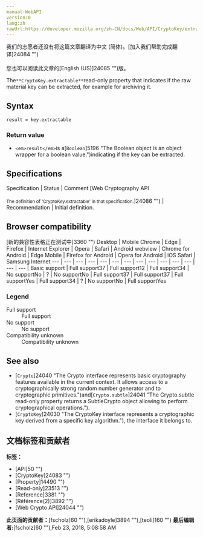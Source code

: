 ```yaml
---
manual:WebAPI
version:0
lang:zh
rawUrl:https://developer.mozilla.org/zh-CN/docs/Web/API/CryptoKey/extractable
---
```




<bdi>我们的志愿者还没有将这篇文章翻译为<bdi>中文 (简体)</bdi>。[加入我们帮助完成翻译]24084 "")<br></br>您也可以阅读此文章的[English (US)]24085 "")版。</bdi>






The`**CryptoKey.extractable**`read-only property that indicates if the raw material key can be extracted, for example for archiving it.


## Syntax<a name="Syntax"></a>

```
result = key.extractable

```

### Return value<a name="Return_value"></a>

* `<em>result</em>`is a[`Boolean`]5196 "The Boolean object is an object wrapper for a boolean value.")indicating if the key can be extracted.

## Specifications<a name="Specifications"></a>
Specification | Status | Comment 
[Web Cryptography API<br></br><small>The definition of &#39;CryptoKey.extractable&#39; in that specification.</small>]24086 "") | Recommendation | Initial definition. 


## Browser compatibility<a name="Browser_compatibility"></a>
[新的兼容性表格正在测试中<i></i>]3360 "")
<abbr>Desktop<i></i></abbr> | <abbr>Mobile<i></i></abbr> 
<abbr>Chrome<i></i></abbr> | <abbr>Edge<i></i></abbr> | <abbr>Firefox<i></i></abbr> | <abbr>Internet Explorer<i></i></abbr> | <abbr>Opera<i></i></abbr> | <abbr>Safari<i></i></abbr> | <abbr>Android webview<i></i></abbr> | <abbr>Chrome for Android<i></i></abbr> | <abbr>Edge Mobile<i></i></abbr> | <abbr>Firefox for Android<i></i></abbr> | <abbr>Opera for Android<i></i></abbr> | <abbr>iOS Safari<i></i></abbr> | <abbr>Samsung Internet<i></i></abbr> 
 ---  |  ---  |  ---  |  ---  |  ---  |  ---  |  ---  |  ---  |  ---  |  ---  |  ---  |  ---  |  ---  |  ---  | 
Basic support | <abbr>Full support</abbr>37 | <abbr>Full support</abbr>12 | <abbr>Full support</abbr>34 | <abbr>No support</abbr>No | <abbr>?</abbr> | <abbr>No support</abbr>No | <abbr>Full support</abbr>37 | <abbr>Full support</abbr>37 | <abbr>Full support</abbr>Yes | <abbr>Full support</abbr>34 | <abbr>?</abbr> | <abbr>No support</abbr>No | <abbr>Full support</abbr>Yes 


### Legend<a name="Legend"></a>
<dl><dt id=''><abbr>Full support</abbr></dt><dd>Full support</dd><dt id=''><abbr>No support</abbr></dt><dd>No support</dd><dt id=''><abbr>Compatibility unknown</abbr></dt><dd>Compatibility unknown</dd></dl>

## See also<a name="See_also"></a>

* [`Crypto`]24040 "The Crypto interface represents basic cryptography features available in the current context. It allows access to a cryptographically strong random number generator and to cryptographic primitives.")and[`Crypto.subtle`]24041 "The Crypto.subtle read-only property returns a SubtleCrypto object allowing to perform cryptographical operations.").
* [`CryptoKey`]24030 "The CryptoKey interface represents a cryptographic key derived from a specific key algorithm."), the interface it belongs to.



## 文档标签和贡献者
**标签：**
* [API]50 "")
* [CryptoKey]24083 "")
* [Property]14490 "")
* [Read-only]23513 "")
* [Reference]3381 "")
* [Référence(2)]3892 "")
* [Web Crypto API]24044 "")

**此页面的贡献者：**[fscholz]60 ""),[erikadoyle]3894 ""),[teoli]160 "")
**最后编辑者:**[fscholz]60 ""),<time>Feb 23, 2018, 5:08:58 AM</time>


